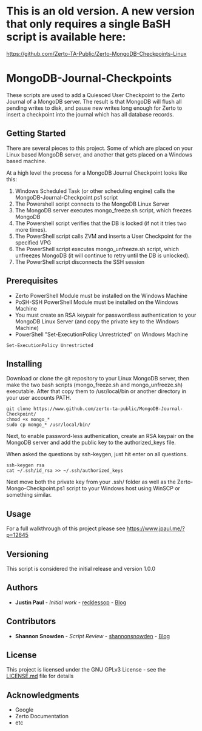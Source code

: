 # This is an old version. A new version that only requires a single BaSH script is available here:
https://github.com/Zerto-TA-Public/Zerto-MongoDB-Checkpoints-Linux
# MongoDB-Journal-Checkpoints
These scripts are used to add a Quiesced User Checkpoint to the Zerto Journal of a MongoDB server. The result is that MongoDB will flush all pending writes to disk, and pause new writes long enough for Zerto to insert a checkpoint into the journal which has all database records.

## Getting Started

There are several pieces to this project. Some of which are placed on your Linux based MongoDB server, and another that gets placed on a Windows based machine. 

At a high level the process for a MongoDB Journal Checkpoint looks like this:
1. Windows Scheduled Task (or other scheduling engine) calls the MongoDB-Journal-Checkpoint.ps1 script
2. The Powershell script connects to the MongoDB Linux Server
3. The MongoDB server executes mongo_freeze.sh script, which freezes MongoDB
4. The Powershell script verifies that the DB is locked (if not it tries two more times).
5. The PowerShell script calls ZVM and inserts a User Checkpoint for the specified VPG
6. The PowerShell script executes mongo_unfreeze.sh script, which unfreezes MongoDB (it will continue to retry until the DB is unlocked).
7. The PowerShell script disconnects the SSH session

## Prerequisites

* Zerto PowerShell Module must be installed on the Windows Machine
* PoSH-SSH PowerShell Module must be installed on the Windows Machine
* You must create an RSA keypair for passwordless authentication to your MongoDB Linux Server (and copy the private key to the Windows Machine)
* PowerShell "Set-ExecutionPolicy Unrestricted" on Windows Machine
```
Set-ExecutionPolicy Unrestricted
```

## Installing

Download or clone the git repository to your Linux MongoDB server, then make the two bash scripts (mongo_freeze.sh and mongo_unfreeze.sh) executable. After that copy them to /usr/local/bin or another directory in your user accounts PATH.

```
git clone https://www.github.com/zerto-ta-public/MongoDB-Journal-Checkpoint/
chmod +x mongo_*
sudo cp mongo_* /usr/local/bin/
```

Next, to enable password-less authenication, create an RSA keypair on the MongoDB server and add the public key to the authorized_keys file.

When asked the questions by ssh-keygen, just hit enter on all questions.

```
ssh-keygen rsa
cat ~/.ssh/id_rsa >> ~/.ssh/authorized_keys
```

Next move both the private key from your .ssh/ folder as well as the Zerto-Mongo-Checkpoint.ps1 script to your Windows host using WinSCP or something similar. 

## Usage

For a full walkthrough of this project please see https://www.jpaul.me/?p=12645

## Versioning

This script is considered the initial release and version 1.0.0 

## Authors

* **Justin Paul** - *Initial work* - [recklessop](https://github.com/recklessop) - [Blog](https://jpaul.me)

## Contributors
* **Shannon Snowden** - *Script Review* - [shannonsnowden](https://github.com/shannonsnowden) - [Blog](http://virtualizationinformation.com/)

## License

This project is licensed under the GNU GPLv3 License - see the [LICENSE.md](LICENSE.md) file for details

## Acknowledgments

* Google
* Zerto Documentation
* etc

